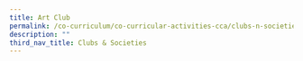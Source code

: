 ```yaml
---
title: Art Club
permalink: /co-curriculum/co-curricular-activities-cca/clubs-n-societies/art-club
description: ""
third_nav_title: Clubs & Societies
---
```


